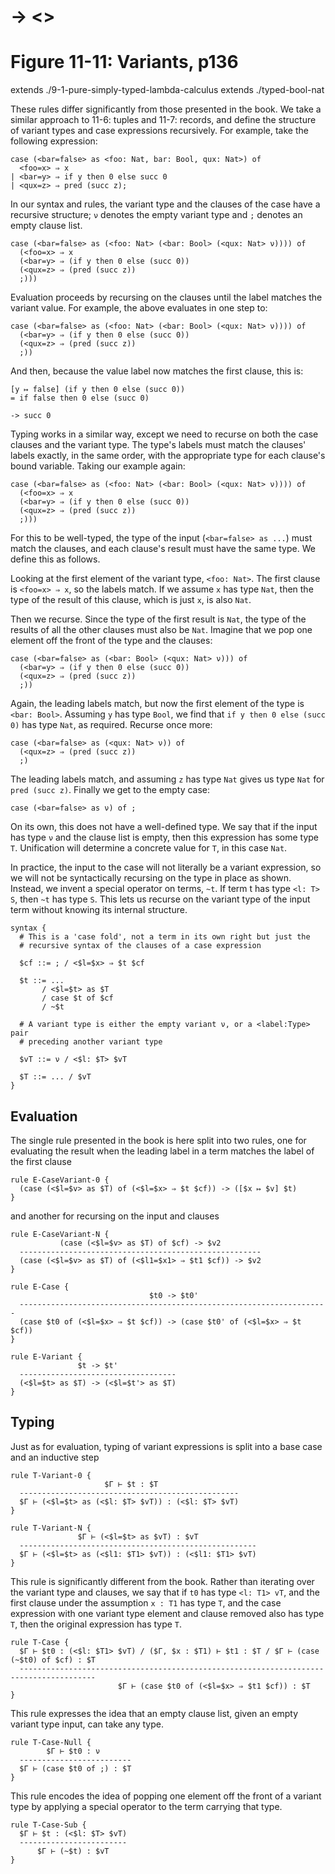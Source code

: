 # → <>
# Figure 11-11: Variants, p136

extends ./9-1-pure-simply-typed-lambda-calculus
extends ./typed-bool-nat

These rules differ significantly from those presented in the book. We take a
similar approach to 11-6: tuples and 11-7: records, and define the structure of
variant types and case expressions recursively. For example, take the following
expression:

    case (<bar=false> as <foo: Nat, bar: Bool, qux: Nat>) of
      <foo=x> ⇒ x
    | <bar=y> ⇒ if y then 0 else succ 0
    | <qux=z> ⇒ pred (succ z);

In our syntax and rules, the variant type and the clauses of the case have a
recursive structure; `ν` denotes the empty variant type and `;` denotes an empty
clause list.

    case (<bar=false> as (<foo: Nat> (<bar: Bool> (<qux: Nat> ν)))) of
      (<foo=x> ⇒ x
      (<bar=y> ⇒ (if y then 0 else (succ 0))
      (<qux=z> ⇒ (pred (succ z))
      ;)))

Evaluation proceeds by recursing on the clauses until the label matches the
variant value. For example, the above evaluates in one step to:

    case (<bar=false> as (<foo: Nat> (<bar: Bool> (<qux: Nat> ν)))) of
      (<bar=y> ⇒ (if y then 0 else (succ 0))
      (<qux=z> ⇒ (pred (succ z))
      ;))

And then, because the value label now matches the first clause, this is:

    [y ↦ false] (if y then 0 else (succ 0))
    = if false then 0 else (succ 0)

    -> succ 0

Typing works in a similar way, except we need to recurse on both the case
clauses and the variant type. The type's labels must match the clauses' labels
exactly, in the same order, with the appropriate type for each clause's bound
variable. Taking our example again:

    case (<bar=false> as (<foo: Nat> (<bar: Bool> (<qux: Nat> ν)))) of
      (<foo=x> ⇒ x
      (<bar=y> ⇒ (if y then 0 else (succ 0))
      (<qux=z> ⇒ (pred (succ z))
      ;)))

For this to be well-typed, the type of the input (`<bar=false> as ...`) must
match the clauses, and each clause's result must have the same type. We define
this as follows.

Looking at the first element of the variant type, `<foo: Nat>`. The first clause
is `<foo=x> ⇒ x`, so the labels match. If we assume `x` has type `Nat`, then the
type of the result of this clause, which is just `x`, is also `Nat`.

Then we recurse. Since the type of the first result is `Nat`, the type of the
results of all the other clauses must also be `Nat`. Imagine that we pop one
element off the front of the type and the clauses:

    case (<bar=false> as (<bar: Bool> (<qux: Nat> ν))) of
      (<bar=y> ⇒ (if y then 0 else (succ 0))
      (<qux=z> ⇒ (pred (succ z))
      ;))

Again, the leading labels match, but now the first element of the type is `<bar:
Bool>`. Assuming `y` has type `Bool`, we find that `if y then 0 else (succ 0)`
has type `Nat`, as required. Recurse once more:

    case (<bar=false> as (<qux: Nat> ν)) of
      (<qux=z> ⇒ (pred (succ z))
      ;)

The leading labels match, and assuming `z` has type `Nat` gives us type `Nat`
for `pred (succ z)`. Finally we get to the empty case:

    case (<bar=false> as ν) of ;

On its own, this does not have a well-defined type. We say that if the input has
type `ν` and the clause list is empty, then this expression has some type `T`.
Unification will determine a concrete value for `T`, in this case `Nat`.

In practice, the input to the case will not literally be a variant expression,
so we will not be syntactically recursing on the type in place as shown.
Instead, we invent a special operator on terms, `~t`. If term t has type `<l: T>
S`, then `~t` has type `S`. This lets us recurse on the variant type of the
input term without knowing its internal structure.

    syntax {
      # This is a 'case fold', not a term in its own right but just the
      # recursive syntax of the clauses of a case expression

      $cf ::= ; / <$l=$x> ⇒ $t $cf

      $t ::= ...
           / <$l=$t> as $T
           / case $t of $cf
           / ~$t

      # A variant type is either the empty variant ν, or a <label:Type> pair
      # preceding another variant type

      $vT ::= ν / <$l: $T> $vT

      $T ::= ... / $vT
    }


## Evaluation

The single rule presented in the book is here split into two rules, one for
evaluating the result when the leading label in a term matches the label of the
first clause

    rule E-CaseVariant-0 {
      (case (<$l=$v> as $T) of (<$l=$x> ⇒ $t $cf)) -> ([$x ↦ $v] $t)
    }

and another for recursing on the input and clauses

    rule E-CaseVariant-N {
               (case (<$l=$v> as $T) of $cf) -> $v2 
      ------------------------------------------------------
      (case (<$l=$v> as $T) of (<$l1=$x1> ⇒ $t1 $cf)) -> $v2
    }

    rule E-Case {
                                   $t0 -> $t0'
      ---------------------------------------------------------------------
      (case $t0 of (<$l=$x> ⇒ $t $cf)) -> (case $t0' of (<$l=$x> ⇒ $t $cf))
    }

    rule E-Variant {
                   $t -> $t'
      -----------------------------------
      (<$l=$t> as $T) -> (<$l=$t'> as $T)
    }


## Typing

Just as for evaluation, typing of variant expressions is split into a base case
and an inductive step

    rule T-Variant-0 {
                         $Γ ⊢ $t : $T
      -------------------------------------------------
      $Γ ⊢ (<$l=$t> as (<$l: $T> $vT)) : (<$l: $T> $vT)
    }

    rule T-Variant-N {
                   $Γ ⊢ (<$l=$t> as $vT) : $vT
      -----------------------------------------------------
      $Γ ⊢ (<$l=$t> as (<$l1: $T1> $vT)) : (<$l1: $T1> $vT)
    }

This rule is significantly different from the book. Rather than iterating over
the variant type and clauses, we say that if `t0` has type `<l: T1> vT`, and the
first clause under the assumption `x : T1` has type `T`, and the case expression
with one variant type element and clause removed also has type `T`, then the
original expression has type `T`.

    rule T-Case {
      $Γ ⊢ $t0 : (<$l: $T1> $vT) / ($Γ, $x : $T1) ⊢ $t1 : $T / $Γ ⊢ (case (~$t0) of $cf) : $T
      ---------------------------------------------------------------------------------------
                            $Γ ⊢ (case $t0 of (<$l=$x> ⇒ $t1 $cf)) : $T
    }

This rule expresses the idea that an empty clause list, given an empty variant
type input, can take any type.

    rule T-Case-Null {
            $Γ ⊢ $t0 : ν
      -------------------------
      $Γ ⊢ (case $t0 of ;) : $T
    }

This rule encodes the idea of popping one element off the front of a variant
type by applying a special operator to the term carrying that type.

    rule T-Case-Sub {
      $Γ ⊢ $t : (<$l: $T> $vT)
      ------------------------
          $Γ ⊢ (~$t) : $vT
    }
